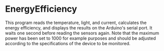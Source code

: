 # EnergyEfficiency

This program reads the temperature, light, and current, calculates the energy efficiency, and displays the results on the Arduino's serial port. It waits one second before reading the sensors again. Note that the maximum power has been set to 1000 for example purposes and should be adjusted according to the specifications of the device to be monitored.
